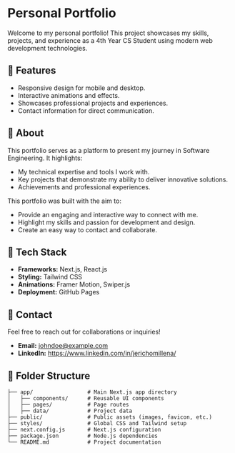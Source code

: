 # Personal Portfolio

Welcome to my personal portfolio! This project showcases my skills, projects, and experience as a 4th Year CS Student using modern web development technologies.

## 🌟 Features
- Responsive design for mobile and desktop.
- Interactive animations and effects.
- Showcases professional projects and experiences.
- Contact information for direct communication.
  
## 🌟 About

This portfolio serves as a platform to present my journey in Software Engineering. It highlights:
- My technical expertise and tools I work with.
- Key projects that demonstrate my ability to deliver innovative solutions.
- Achievements and professional experiences.

This portfolio was built with the aim to:
- Provide an engaging and interactive way to connect with me.
- Highlight my skills and passion for development and design.
- Create an easy way to contact and collaborate.
  
## 🚀 Tech Stack
- **Frameworks:** Next.js, React.js
- **Styling:** Tailwind CSS
- **Animations:** Framer Motion, Swiper.js
- **Deployment:** GitHub Pages
  
## 🔗 Contact
Feel free to reach out for collaborations or inquiries!

- **Email:** johndoe@example.com
- **LinkedIn:** https://www.linkedin.com/in/jerichomillena/

## 📂 Folder Structure
```plaintext
├── app/                 # Main Next.js app directory
│   ├── components/      # Reusable UI components
│   ├── pages/           # Page routes
│   ├── data/            # Project data
├── public/              # Public assets (images, favicon, etc.)
├── styles/              # Global CSS and Tailwind setup
├── next.config.js       # Next.js configuration
├── package.json         # Node.js dependencies
└── README.md            # Project documentation

